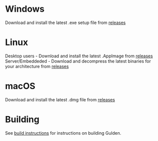 Windows
================
Download and install the latest .exe setup file from [releases](https://github.com/gulden/gulden/releases)

Linux
================
Desktop users - Download and install the latest .AppImage from [releases](https://github.com/gulden/gulden/releases)
Server/Embeddeded - Download and decompress the latest binaries for your architecture from [releases](https://github.com/gulden/gulden/releases)

macOS
================
Download and install the latest .dmg file from [releases](https://github.com/gulden/gulden/releases)

Building
================

See [build instructions](./doc/building.md) for instructions on building Gulden.
